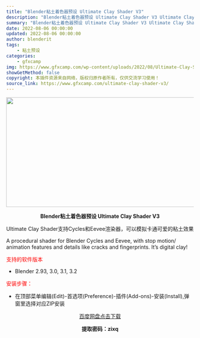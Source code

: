 ```yaml
---
title: "Blender粘土着色器预设 Ultimate Clay Shader V3"
description: "Blender粘土着色器预设 Ultimate Clay Shader V3 Ultimate Clay Shader支持Cycles和Eevee渲染器，可以模拟卡通可爱的粘土效果 A procedu..."
summary: "Blender粘土着色器预设 Ultimate Clay Shader V3 Ultimate Clay Shader支持Cycles和Eevee渲染器，可以模拟卡通可爱的粘土效果 A procedu..."
date: 2022-08-06 00:00:00
updated: 2022-08-06 00:00:00
author: blenderit
tags: 
    - 粘土预设
categories:
    - gfxcamp
img: https://www.gfxcamp.com/wp-content/uploads/2022/08/Ultimate-Clay-Shader-V3.jpg
showGetMethod: false
copyright: 本插件资源来自网络，版权归原作者所有，仅供交流学习使用！
source_link: https://www.gfxcamp.com/ultimate-clay-shader-v3/
---
```

<div><p><img decoding="async" class="aligncenter size-full wp-image-105804" src="https://www.gfxcamp.com/wp-content/uploads/2022/08/Ultimate-Clay-Shader-V3.jpg" data-src="https://www.gfxcamp.com/wp-content/uploads/2022/08/Ultimate-Clay-Shader-V3.jpg" alt="" width="590" height="295" data-srcset="https://www.gfxcamp.com/wp-content/uploads/2022/08/Ultimate-Clay-Shader-V3.jpg 590w, https://www.gfxcamp.com/wp-content/uploads/2022/08/Ultimate-Clay-Shader-V3-150x75.jpg 150w" data-sizes="(max-width: 590px) 100vw, 590px"></p><p style="text-align: center;"><strong>Blender粘土着色器预设 Ultimate Clay Shader V3</strong></p><p>Ultimate Clay Shader支持Cycles和Eevee渲染器，可以模拟卡通可爱的粘土效果</p><p>A procedural shader for Blender Cycles and Eevee, with stop motion/ animation features and details like cracks and fingerprints. It’s digital clay!</p><p><span style="color: #ff0000;">支持的软件版本</span></p><ul>
<li>Blender 2.93, 3.0, 3.1, 3.2</li>
</ul><p><span style="color: #ff0000;">安装步骤：</span></p><ul>
<li>在顶部菜单编辑(Edit)-首选项(Preference)-插件(Add-ons)-安装(Install),弹窗里选择对应ZIP安装</li>
</ul><p style="text-align: center;"><a class="maxbutton-3 maxbutton maxbutton-baidu" target="_blank" rel="noopener" href="https://pan.baidu.com/s/1mrC347za-hGyhUt_nf-5FQ?pwd=zixq"><span class="mb-text">百度网盘点击下载</span></a></p><p style="text-align: center;"><strong>提取密码：zixq</strong></p></div>